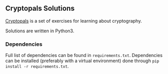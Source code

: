 ## Cryptopals Solutions
[Cryptopals](https://cryptopals.com/) is a set of exercises for learning about cryptography.

Solutions are written in Python3.

### Dependencies
Full list of dependencies can be found in `requirements.txt`. Dependencies can be installed (preferably with a virtual environment) done through `pip install -r requirements.txt`. 
